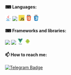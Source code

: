 

<h4 align="left">&#9000; Languages:</h4>

<div> 
  <a href="https://www.java.com" target="_blank" rel="noreferrer"> <img src="https://raw.githubusercontent.com/devicons/devicon/master/icons/java/java-original.svg" height="20"/></a>
  <a href="https://kotlinlang.org" target="_blank" rel="noreferrer"> <img src="https://www.vectorlogo.zone/logos/kotlinlang/kotlinlang-icon.svg" height="20"/></a>
  <a href="https://developer.mozilla.org/en-US/docs/Web/JavaScript" target="_blank" rel="noreferrer"> <img src="https://raw.githubusercontent.com/devicons/devicon/master/icons/javascript/javascript-original.svg" height="20"/></a>
  <a href="https://www.w3.org/html/" target="_blank" rel="noreferrer"> <img src="https://raw.githubusercontent.com/devicons/devicon/master/icons/html5/html5-original-wordmark.svg" height="20"/></a>
  <a href="https://www.w3schools.com/css/" target="_blank" rel="noreferrer"><img src="https://raw.githubusercontent.com/devicons/devicon/master/icons/css3/css3-original-wordmark.svg" height="20"/></a> 
</div>

<h4 align="left">&#9000; Frameworks and libraries:</h4>
<div>
  <a href="https://spring.io/" target="_blank" rel="noreferrer"> <img src="https://www.vectorlogo.zone/logos/springio/springio-icon.svg" height="20"/></a>
  <a href="https://hibernate.org/" target="_blank" rel="noreferrer"> <img src="https://hibernate.org/images/hibernate-logo.svg" height="20"/></a>
  <a href="https://vuejs.org/" target="_blank" rel="noreferrer"> <img src="https://raw.githubusercontent.com/devicons/devicon/master/icons/vuejs/vuejs-original-wordmark.svg" height="20"/></a>
  <a href="https://developer.android.com" target="_blank" rel="noreferrer"> <img src="https://raw.githubusercontent.com/devicons/devicon/master/icons/android/android-original-wordmark.svg" height="20"/></a> 
  
</div>

<h4 align="left">📫 How to reach me:</h4>

[![Telegram Badge](https://img.shields.io/badge/-ilya_bogdanov-blue?style=flat&logo=Telegram&logoColor=white)](https://t.me/ejsband)




